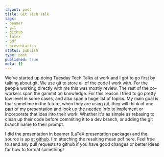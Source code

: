 ```yaml
---
layout: post
title: Git Tech Talk
tags:
- beamer
- git
- github
- latex
- pdf
- presentation
status: publish
type: post
published: true
meta: {}
---
```


We've started up doing Tuesday Tech Talks at work and I got to go first by
talking about git. We use git to store all of the code I work with.  For the
people working directly with me this was mostly review. The rest of the
co-workers span the gammit on knowledge. For this reason I tried to go pretty
low level in some cases, and also span a huge list of topics. My main goal is
that sometime in the future, when they are using git, they will think of one
part of my presentation and look up the needed info to implement or incorporate
that idea into their work.  Whether it's as simple as rebasing to clean up their
code before commiting it to a dev branch, or adding the git branch name to their
prompt.

I did the presentation in beamer (LaTeX presentation package) and the source is
up [at github](https://github.com/Kelsin/git-presentation).  I'm attaching the
resulting mean pdf here. Feel free to send any pull requests to github if you
have good changes or better ideas for how to format something!

